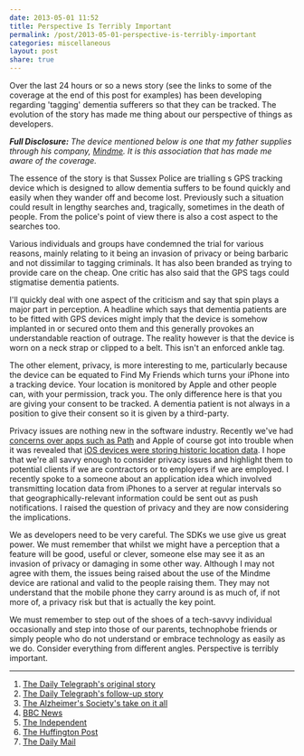 ```yaml
---
date: 2013-05-01 11:52
title: Perspective Is Terribly Important
permalink: /post/2013-05-01-perspective-is-terribly-important
categories: miscellaneous
layout: post
share: true
---
```


Over the last 24 hours or so a news story (see the links to some of the coverage at the end of this post for examples) has been developing regarding 'tagging' dementia sufferers so that they can be tracked. The evolution of the story has made me thing about our perspective of things as developers.

***Full Disclosure:** The device mentioned below is one that my father supplies through his company, [Mindme](http://www.mindme.co.uk). It is this association that has made me aware of the coverage.*

The essence of the story is that Sussex Police are trialling s GPS tracking device which is designed to allow dementia suffers to be found quickly and easily when they wander off and become lost. Previously such a situation could result in lengthy searches and, tragically, sometimes in the death of people. From the police's point of view there is also a cost aspect to the searches too.

Various individuals and groups have condemned the trial for various reasons, mainly relating to it being an invasion of privacy or being barbaric and not dissimilar to tagging criminals. It has also been branded as trying to provide care on the cheap. One critic has also said that the GPS tags could stigmatise dementia patients. 

I'll quickly deal with one aspect of the criticism and say that spin plays a major part in perception. A headline which says that dementia patients are to be fitted with GPS devices might imply that the device is somehow implanted in or secured onto them and this generally provokes an understandable reaction of outrage. The reality however is that the device is worn on a neck strap or clipped to a belt. This isn't an enforced ankle tag.

The other element, privacy, is more interesting to me, particularly because the device can be equated to Find My Friends which turns your iPhone into a tracking device. Your location is monitored by Apple and other people can, with your permission, track you. The only difference here is that you are giving your consent to be tracked. A dementia patient is not always in a position to give their consent so it is given by a third-party.

Privacy issues are nothing new in the software industry. Recently we've had [concerns over apps such as Path](http://news.cnet.com/8301-1023_3-57567145-93/path-to-pay-$800000-to-settle-privacy-issues-with-ftc/) and Apple of course got into trouble when it was revealed that [iOS devices were storing historic location data](http://www.wired.com/gadgetlab/2011/04/apple-iphone-tracking/). I hope that we're all savvy enough to consider privacy issues and highlight them to potential clients if we are contractors or to employers if we are employed. I recently spoke to a someone about an application idea which involved transmitting location data from iPhones to a server at regular intervals so that geographically-relevant information could be sent out as push notifications. I raised the question of privacy and they are now considering the implications.

We as developers need to be very careful. The SDKs we use give us great power. We must remember that whilst we might have a perception that a feature will be good, useful or clever, someone else may see it as an invasion of privacy or damaging in some other way. Although I may not agree with them, the issues being raised about the use of the Mindme device are rational and valid to the people raising them. They may not understand that the mobile phone they carry around is as much of, if not more of, a privacy risk but that is actually the key point.

We must remember to step out of the shoes of a tech-savvy individual occasionally and step into those of our parents, technophobe friends or simply people who do not understand or embrace technology as easily as we do. Consider everything from different angles. Perspective is terribly important.

---

1. [The Daily Telegraph's original story](http://www.telegraph.co.uk/health/healthnews/10029205/GPS-tags-for-dementia-patients.html)
2. [The Daily Telegraph's follow-up story](http://www.telegraph.co.uk/health/healthnews/10029716/Tagging-dementia-patients-is-putting-a-plaster-over-social-care-problems.html)
3. [The Alzheimer's Society's take on it all](http://www.alzheimers.org.uk/site/scripts/news_article.php?newsID=1566)
4. [BBC News](http://www.bbc.co.uk/news/uk-england-sussex-22330233)
5. [The Independent](http://www.independent.co.uk/life-style/health-and-families/health-news/sussex-police-plan-to-fit-dementia-patients-with-gps-tracking-devices-to-reduce-costly-callouts-8598301.html)
6. [The Huffington Post](http://www.huffingtonpost.co.uk/2013/05/01/campaign-groups-slam-suss_n_3190103.html?utm_hp_ref=tw)
7. [The Daily Mail](http://www.dailymail.co.uk/health/article-2317536/Dementia-patients-fitted-GPS-tracking-devices-save-police-time-money.html)
